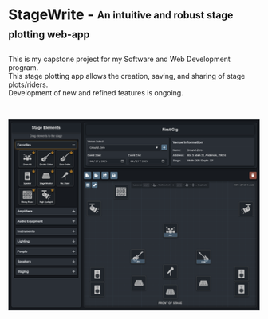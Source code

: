 # StageWrite - <sub><sup>An intuitive and robust stage plotting web-app</sup></sub>

This is my capstone project for my Software and Web Development program.<br>
This stage plotting app allows the creation, saving, and sharing of stage plots/riders.<br>
Development of new and refined features is ongoing.

<br>

![StageWrite Screenshot](Screenshot.png)
